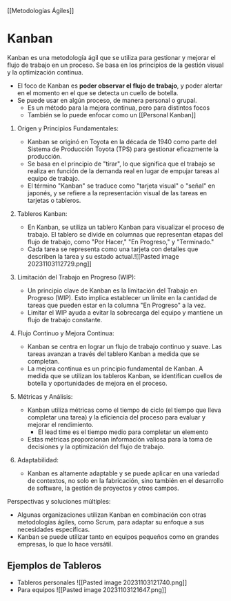 [[Metodologías Ágiles]]


# Kanban

Kanban es una metodología ágil que se utiliza para gestionar y mejorar el flujo de trabajo en un proceso. Se basa en los principios de la gestión visual y la optimización continua. 
- El foco de Kanban es **poder observar el flujo de trabajo**, y poder alertar en el momento en el que se detecta un cuello de botella.
- Se puede usar en algún proceso, de manera personal o grupal. 
	- Es un método para la mejora continua, pero para distintos focos
	- También se lo puede enfocar como un [[Personal Kanban]]


1. Origen y Principios Fundamentales:
   - Kanban se originó en Toyota en la década de 1940 como parte del Sistema de Producción Toyota (TPS) para gestionar eficazmente la producción.
   - Se basa en el principio de "tirar", lo que significa que el trabajo se realiza en función de la demanda real en lugar de empujar tareas al equipo de trabajo.
   - El término "Kanban" se traduce como "tarjeta visual" o "señal" en japonés, y se refiere a la representación visual de las tareas en tarjetas o tableros.

2. Tableros Kanban:
   - En Kanban, se utiliza un tablero Kanban para visualizar el proceso de trabajo. El tablero se divide en columnas que representan etapas del flujo de trabajo, como "Por Hacer," "En Progreso," y "Terminado."
   - Cada tarea se representa como una tarjeta con detalles que describen la tarea y su estado actual.![[Pasted image 20231103112729.png]]

3. Limitación del Trabajo en Progreso (WIP):
   - Un principio clave de Kanban es la limitación del Trabajo en Progreso (WIP). Esto implica establecer un límite en la cantidad de tareas que pueden estar en la columna "En Progreso" a la vez.
   - Limitar el WIP ayuda a evitar la sobrecarga del equipo y mantiene un flujo de trabajo constante.

4. Flujo Continuo y Mejora Continua:
   - Kanban se centra en lograr un flujo de trabajo continuo y suave. Las tareas avanzan a través del tablero Kanban a medida que se completan.
   - La mejora continua es un principio fundamental de Kanban. A medida que se utilizan los tableros Kanban, se identifican cuellos de botella y oportunidades de mejora en el proceso.

5. Métricas y Análisis:
   - Kanban utiliza métricas como el tiempo de ciclo (el tiempo que lleva completar una tarea) y la eficiencia del proceso para evaluar y mejorar el rendimiento.
	   - El lead time es el tiempo medio para completar un elemento
   - Estas métricas proporcionan información valiosa para la toma de decisiones y la optimización del flujo de trabajo.

6. Adaptabilidad:
   - Kanban es altamente adaptable y se puede aplicar en una variedad de contextos, no solo en la fabricación, sino también en el desarrollo de software, la gestión de proyectos y otros campos.

Perspectivas y soluciones múltiples:
- Algunas organizaciones utilizan Kanban en combinación con otras metodologías ágiles, como Scrum, para adaptar su enfoque a sus necesidades específicas.
- Kanban se puede utilizar tanto en equipos pequeños como en grandes empresas, lo que lo hace versátil.

## Ejemplos de Tableros 
- Tableros personales
![[Pasted image 20231103121740.png]]
- Para equipos
![[Pasted image 20231103121647.png]]


